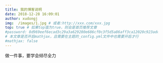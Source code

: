 ```yaml
---
title: 我的博客说明
date: 2018-12-28 16:09:01
author: xudongj
img:  /images/1.jpg # 或者:http://xxx.com/xxx.jpg
top: true # 如果top值为true，则会是首页推荐文章
#password: 8d969eef6ecad3c29a3a629280e686cf0c3f5d5a86aff3ca12020c923adc6c92
# 本文章是否开启mathjax，且需要在主题的_config.yml文件中也需要开启才行
#mathjax: false
---
```

   做一件事，要学会倾尽全力
